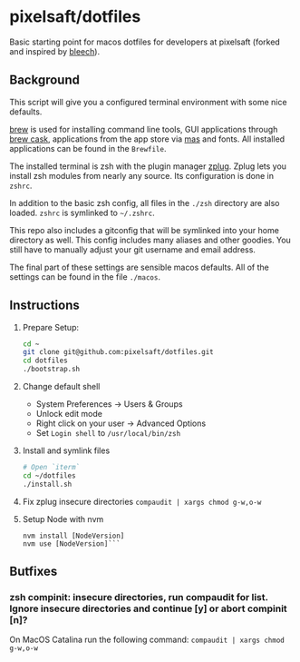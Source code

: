 # pixelsaft/dotfiles

Basic starting point for macos dotfiles for developers at pixelsaft (forked and inspired by [bleech](https://github.com/bleech/dotfiles)).

## Background

This script will give you a configured terminal environment with some nice defaults.

[brew](https://brew.sh/) is used for installing command line tools, GUI applications through [brew cask](https://github.com/Homebrew/homebrew-cask), applications from the app store via [mas](https://github.com/mas-cli/mas) and fonts. All installed applications can be found in the `Brewfile`.

The installed terminal is zsh with the plugin manager [zplug](https://github.com/zplug/zplug). Zplug lets you install zsh modules from nearly any source. Its configuration is done in `zshrc`. 

In addition to the basic zsh config, all files in the `./zsh` directory are also loaded. `zshrc` is symlinked to `~/.zshrc`.

This repo also includes a gitconfig that will be symlinked into your home directory as well. This config includes many aliases and other goodies. You still have to manually adjust your git username and email address.

The final part of these settings are sensible macos defaults. All of the settings can be found in the file `./macos`.

## Instructions

1. Prepare Setup:

    ```sh
    cd ~
    git clone git@github.com:pixelsaft/dotfiles.git
    cd dotfiles
    ./bootstrap.sh
    ```

2. Change default shell
    - System Preferences -> Users & Groups
    - Unlock edit mode
    - Right click on your user -> Advanced Options
    - Set `Login shell` to `/usr/local/bin/zsh`

3. Install and symlink files

    ```sh
    # Open `iterm`
    cd ~/dotfiles
    ./install.sh
    ```

4. Fix zplug insecure directories
   `compaudit | xargs chmod g-w,o-w`

5. Setup Node with nvm

   ```mkdir ~/.nvm
   nvm install [NodeVersion]
   nvm use [NodeVersion]```

## Butfixes

### zsh compinit: insecure directories, run compaudit for list. Ignore insecure directories and continue [y] or abort compinit [n]?

On MacOS Catalina run the following command:
`compaudit | xargs chmod g-w,o-w`
